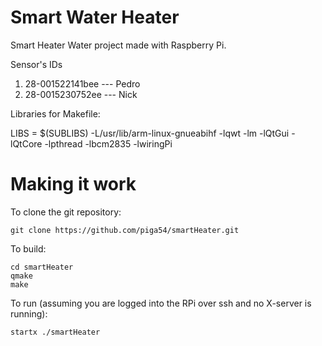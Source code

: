 # Smart Water Heater
Smart Heater Water project made with Raspberry Pi.

Sensor's IDs
1. 28-001522141bee --- Pedro
2. 28-0015230752ee --- Nick

Libraries for Makefile:

LIBS          = $(SUBLIBS) -L/usr/lib/arm-linux-gnueabihf -lqwt -lm -lQtGui -lQtCore -lpthread -lbcm2835 -lwiringPi

# Making it work

To clone the git repository:

```
git clone https://github.com/piga54/smartHeater.git
```

To build:

```
cd smartHeater
qmake
make
```

To run (assuming you are logged into the RPi over ssh and no X-server is running):
```
startx ./smartHeater
```
